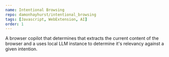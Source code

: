```yaml
---
name: Intentional Browsing
repo: damonhayhurst/intentional_browsing
tags: [Javascript, WebExtension, AI]
order: 1
---
```

A browser copilot that determines that extracts the current content of the browser and a uses local LLM instance to determine it's relevancy against a given intention.